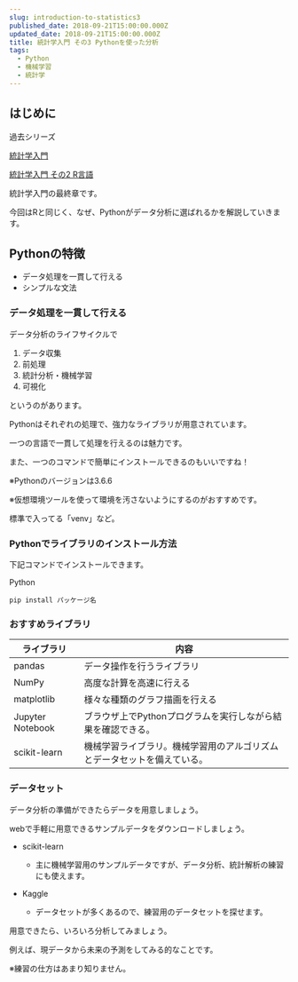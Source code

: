 ```yaml
---
slug: introduction-to-statistics3
published_date: 2018-09-21T15:00:00.000Z
updated_date: 2018-09-21T15:00:00.000Z
title: 統計学入門 その3 Pythonを使った分析
tags:
  - Python
  - 機械学習
  - 統計学
---
```

## はじめに

過去シリーズ

[統計学入門](http://35.222.151.25/2018/09/20/221/)

[統計学入門 その2 R言語](http://35.222.151.25/2018/09/20/233/)

統計学入門の最終章です。

今回はRと同じく、なぜ、Pythonがデータ分析に選ばれるかを解説していきます。

## Pythonの特徴

* データ処理を一貫して行える
* シンプルな文法

### データ処理を一貫して行える

データ分析のライフサイクルで

1. データ収集
2. 前処理
3. 統計分析・機械学習
4. 可視化

というのがあります。

Pythonはそれぞれの処理で、強力なライブラリが用意されています。

一つの言語で一貫して処理を行えるのは魅力です。

また、一つのコマンドで簡単にインストールできるのもいいですね！



※Pythonのバージョンは3.6.6

※仮想環境ツールを使って環境を汚さないようにするのがおすすめです。

標準で入ってる「venv」など。

### Pythonでライブラリのインストール方法

下記コマンドでインストールできます。

Python

`pip install パッケージ名`

### おすすめライブラリ

| ライブラリ            | 内容                                   |
| ---------------- | ------------------------------------ |
| pandas           | データ操作を行うライブラリ                        |
| NumPy            | 高度な計算を高速に行える                         |
| matplotlib       | 様々な種類のグラフ描画を行える                      |
| Jupyter Notebook | ブラウザ上でPythonプログラムを実行しながら結果を確認できる。    |
| scikit-learn     | 機械学習ライブラリ。機械学習用のアルゴリズムとデータセットを備えている。 |

### データセット

データ分析の準備ができたらデータを用意しましょう。

webで手軽に用意できるサンプルデータをダウンロードしましょう。

* scikit-learn

  * 主に機械学習用のサンプルデータですが、データ分析、統計解析の練習にも使えます。
* Kaggle

  * データセットが多くあるので、練習用のデータセットを探せます。

用意できたら、いろいろ分析してみましょう。

例えば、現データから未来の予測をしてみる的なことです。

※練習の仕方はあまり知りません。